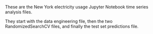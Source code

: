 These are the New York electricity usage Jupyter Notebook time series analysis files. 

They start with the data engineering file, then the two RandomizedSearchCV files, and finally the test set predictions file.
